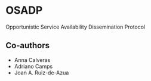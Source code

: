 # OSADP
Opportunistic Service Availability Dissemination Protocol

## Co-authors
- Anna Calveras
- Adriano Camps
- Joan A. Ruiz-de-Azua
